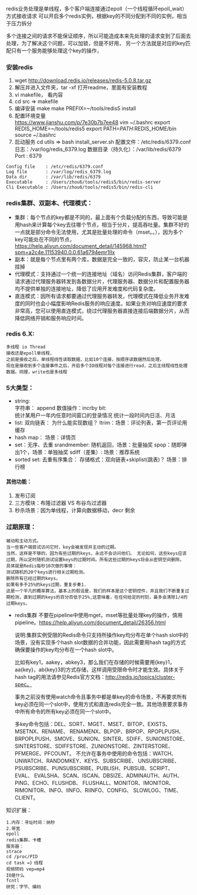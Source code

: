 redis业务处理是单线程，多个客户端连接通过epoll（一个线程循环epoll_wait）方式接收请求
可以开启多个redis实例，根据key的不同分配到不同的实例，相当于压力拆分

多个连接之间的请求不能保证顺序，所以可能造成本来先处理的请求变到了后面去处理，为了解决这个问题，可以加锁，但是不好用，
另一个方法就是对应的key匹配只有一个服务能够处理这个key的操作，

### 安装redis
1. wget http://download.redis.io/releases/redis-5.0.8.tar.gz
2. 解压并进入文件夹，tar -xf 打开readme，里面有安装教程
3. vi makefile， 看内容
4. cd src => makefile
5. 编译安装
    make
    make PREFIX=~/tools/redis5 install
6. 配置环境变量   
    https://www.jianshu.com/p/7e30b7b7ee48 
    vim ~/.bashrc
        export REDIS_HOME=~/tools/redis5
        export PATH=$PATH:$REDIS_HOME/bin
    source ~/.bashrc
7. 启动服务
    cd utils => bash install_server.sh
    配置文件：/etc/redis/6379.conf
    日志：/var/log/redis_6379.log
    数据目录（持久化）：/var/lib/redis/6379
    Port           : 6379
```
Config file    : /etc/redis/6379.conf
Log file       : /var/log/redis_6379.log
Data dir       : /var/lib/redis/6379
Executable     : /Users/zhou6/tools/redis5/bin/redis-server
Cli Executable : /Users/zhou6/tools/redis5/bin/redis-cli
```


### redis集群、双副本、代理模式：
- 集群：每个节点的key都是不同的，最上面有个负载分配的东西，导致可能是用hash来计算每个key去往哪个节点，相当于分片，提高吞吐量。集群不好的一点就是部分命令无法使用，尤其是批量处理的命令（mset。。），因为多个key可能处在不同的节点，https://help.aliyun.com/document_detail/145968.html?spm=a2c4e.11153940.0.0.61a6794emr1lIx
- 副本：就是每个节点里有两个库，数据是完全一致的，容灾，防止某一台机器挂掉
- 代理模式：支持通过一个统一的连接地址（域名）访问Redis集群，客户端的请求通过代理服务器转发到各数据分片，代理服务器、数据分片和配置服务器均不提供单独的连接地址，降低了应用开发难度和代码复杂度。
- 直连模式：因所有请求都要通过代理服务器转发，代理模式在降低业务开发难度的同时也会小幅度影响Redis服务的响应速度。如果业务对响应速度的要求非常高，您可以使用直连模式，绕过代理服务器直接连接后端数据分片，从而降低网络开销和服务响应时间。

### redis 6.X:

    多线程 io Thread
    接收还是epoll单线程，
    之前是接收之后，单线程线性读取数据，比如10个连接，按顺序读数据然后处理，
    现在是接收到多个连接事件之后，开启多个IO线程对每个连接进行read，之后主线程线性处理数据。同理，write也是多线程
    


### 5大类型：
- string:  
    字符串： append
    数值操作：incrby
    bit:   
        统计某用户一年内任意时间窗口的登录情况
        统计一段时间内日活、月活
- list: 双向链表： 为什么能实现数组？
    ltrim：场景：评论列表，第一页评论用缓存
- hash map：
    场景：详情页
- set：无序、去重
    srandmember: 随机返回，场景：批量抽奖
    spop：随即弹出1个，场景：单独抽奖
    sdiff（差集）: 场景：推荐系统
- sorted set: 去重有序集合： 存储格式：双向链表+skiplist(跳表)？
    场景：排行榜
        
#### 其他功能：
1. 发布订阅
2. 三方模块：布隆过滤器 VS 布谷鸟过滤器
3. 秒杀场景：因为单线程，计算向数据移动，decr 剩余

### 过期原理：
    被动和主动方式。
    当一些客户端尝试访问它时，key会被发现并主动的过期。
    当然，这样是不够的，因为有些过期的keys，永远不会访问他们。 无论如何，这些keys应该过期，所以定时随机测试设置keys的过期时间。所有这些过期的keys将会从密钥空间删除。
    具体就是Redis每秒10次做的事情：
    测试随机的20个keys进行相关过期检测。
    删除所有已经过期的keys。
    如果有多于25%的keys过期，重复步奏1.
    这是一个平凡的概率算法，基本上的假设是，我们的样本是这个密钥控件，并且我们不断重复过期检测，直到过期的keys的百分百低于25%,这意味着，在任何给定的时刻，最多会清除1/4的过期keys。


- redis集群 不要在pipeline中使用mget，mset等批量处理key的操作，慎用pipeline。https://help.aliyun.com/document_detail/26356.html
  
  说明:集群实例受限的Redis命令只支持所操作key均分布在单个hash slot中的场景，没有实现多个hash slot数据的合并功能，因此需要用hash tag的方式确保要操作的key均分布在一个hash slot中。

  比如有key1，aakey，abkey3，那么我们在存储的时候需要用{key}1，aa{key}，ab{key}3的方式存储，这样调用受限命令时才能生效。具体关于hash tag的用法请参见Redis官方文档：http://redis.io/topics/cluster-spec。

  事务之前没有使用watch命令且事务中都是单key的命令场景，不再要求所有key必须在同一个slot中，使用方式和直连redis完全一致。其他场景要求事务中所有命令的所有key必须在同一个slot中。

  多key命令包括：DEL、SORT、MGET、MSET、BITOP、EXISTS、MSETNX、RENAME、 RENAMENX、BLPOP、BRPOP、RPOPLPUSH、BRPOPLPUSH、SMOVE、SUNION、SINTER、SDIFF、SUNIONSTORE、SINTERSTORE、SDIFFSTORE、ZUNIONSTORE、ZINTERSTORE、 PFMERGE、PFCOUNT。
  不允许在事务中使用的命令包括：WATCH、UNWATCH、RANDOMKEY、KEYS、SUBSCRIBE、 UNSUBSCRIBE、PSUBSCRIBE、PUNSUBSCRIBE、PUBLISH、PUBSUB、SCRIPT、EVAL、 EVALSHA、SCAN、ISCAN、DBSIZE、ADMINAUTH、AUTH、PING、ECHO、FLUSHDB、 FLUSHALL、MONITOR、IMONITOR、RIMONITOR、INFO、IINFO、RIINFO、CONFIG、 SLOWLOG、TIME、CLIENT。

知识扩展：
```
1.内存：寻址时间：纳秒
2.带宽
epoll
redis集群，卡槽
服务器：
strace
cd /proc/PID
cd task =》线程
视频转码 vep=mp4
IO是什么
fcntl
研究：字节、编码
```
